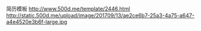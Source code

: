 简历模板
  http://www.500d.me/template/2446.html
  http://static.500d.me/upload/image/201709/13/ae2ce6b7-25a3-4a75-a647-a4e4520e3b6f-large.jpg
  
